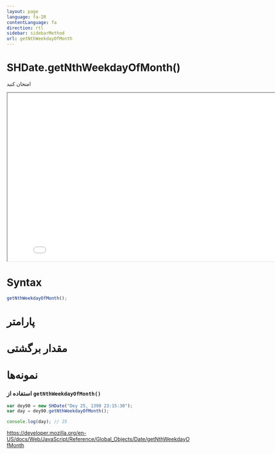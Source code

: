 ```yaml
---
layout: page
language: fa-IR
contentLanguage: fa
direction: rtl
sidebar: sidebarMethod
url: getNthWeekdayOfMonth
---
```


# SHDate.getNthWeekdayOfMonth()

امتحان کنید

<iframe style="width: 830px; height: 460px;" src="/SHDateTime-js/examples/live.html?function=getNthWeekdayOfMonth" title="MDN Web Docs Interactive Example" loading="lazy"></iframe>
<br/>

# Syntax

```js
getNthWeekdayOfMonth();
```

# پارامتر

# مقدار برگشتی

# نمونه‌ها

### استفاده از <code dir="ltr">getNthWeekdayOfMonth()</code>

```js
var dey90 = new SHDate("Dey 25, 1390 23:15:30");
var day = dey90.getNthWeekdayOfMonth();

console.log(day); // 25
```

https://developer.mozilla.org/en-US/docs/Web/JavaScript/Reference/Global_Objects/Date/getNthWeekdayOfMonth

